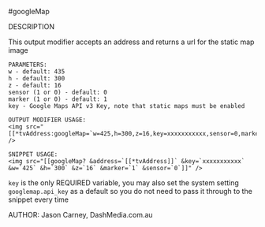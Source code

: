 #googleMap

DESCRIPTION

This output modifier accepts an address and returns a url for the static map image
```
PARAMETERS: 
w - default: 435
h - default: 300
z - default: 16
sensor (1 or 0) - default: 0
marker (1 or 0) - default: 1
key - Google Maps API v3 Key, note that static maps must be enabled

OUTPUT MODIFIER USAGE:
<img src="[[*tvAddress:googleMap=`w=425,h=300,z=16,key=xxxxxxxxxxx,sensor=0,marker=1`]]" />

SNIPPET USAGE:
<img src="[[googleMap? &address=`[[*tvAddress]]` &key=`xxxxxxxxxxx` &w=`425` &h=`300` &z=`16` &marker=`1` &sensor=`0`]]" />
```

`key` is the only REQUIRED variable, you may also set the system setting `googlemap.api_key` as a default so you do not need to pass it through to the snippet every time

AUTHOR: Jason Carney, DashMedia.com.au